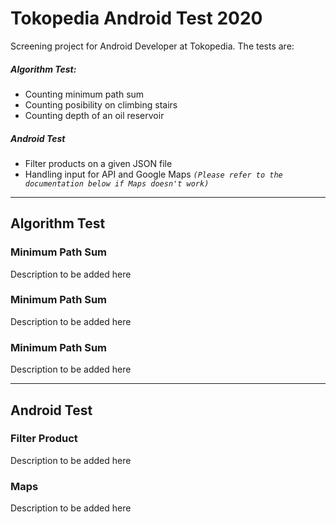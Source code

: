 # Tokopedia Android Test 2020

Screening project for Android Developer at Tokopedia. The tests are:
##### Algorithm Test:
- Counting minimum path sum
- Counting posibility on climbing stairs
- Counting depth of an oil reservoir

##### Android Test
- Filter products on a given JSON file
- Handling input for API and Google Maps *`(Please refer to the documentation below if Maps doesn't work)`*

---

## Algorithm Test
### Minimum Path Sum
Description to be added here
![]()

### Minimum Path Sum
Description to be added here
![]()

### Minimum Path Sum
Description to be added here
![]()

---

## Android Test
### Filter Product
Description to be added here
![]()

### Maps
Description to be added here
![]()